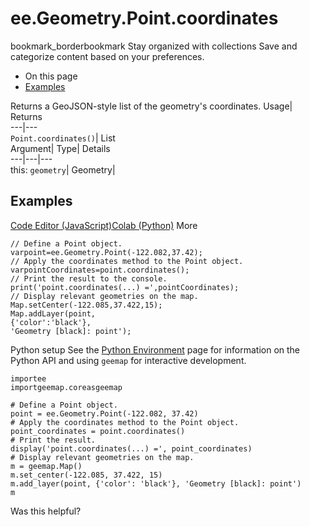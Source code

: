  
#  ee.Geometry.Point.coordinates 
bookmark_borderbookmark Stay organized with collections  Save and categorize content based on your preferences.
  * On this page
  * [Examples](https://developers.google.com/earth-engine/apidocs/ee-geometry-point-coordinates#examples)


Returns a GeoJSON-style list of the geometry's coordinates. 
Usage| Returns  
---|---  
`Point.coordinates()`| List  
Argument| Type| Details  
---|---|---  
this: `geometry`| Geometry|   
## Examples
[Code Editor (JavaScript)](https://developers.google.com/earth-engine/apidocs/ee-geometry-point-coordinates#code-editor-javascript-sample)[Colab (Python)](https://developers.google.com/earth-engine/apidocs/ee-geometry-point-coordinates#colab-python-sample) More
```
// Define a Point object.
varpoint=ee.Geometry.Point(-122.082,37.42);
// Apply the coordinates method to the Point object.
varpointCoordinates=point.coordinates();
// Print the result to the console.
print('point.coordinates(...) =',pointCoordinates);
// Display relevant geometries on the map.
Map.setCenter(-122.085,37.422,15);
Map.addLayer(point,
{'color':'black'},
'Geometry [black]: point');
```
Python setup
See the [ Python Environment](https://developers.google.com/earth-engine/guides/python_install) page for information on the Python API and using `geemap` for interactive development.
```
importee
importgeemap.coreasgeemap
```
```
# Define a Point object.
point = ee.Geometry.Point(-122.082, 37.42)
# Apply the coordinates method to the Point object.
point_coordinates = point.coordinates()
# Print the result.
display('point.coordinates(...) =', point_coordinates)
# Display relevant geometries on the map.
m = geemap.Map()
m.set_center(-122.085, 37.422, 15)
m.add_layer(point, {'color': 'black'}, 'Geometry [black]: point')
m
```

Was this helpful?
